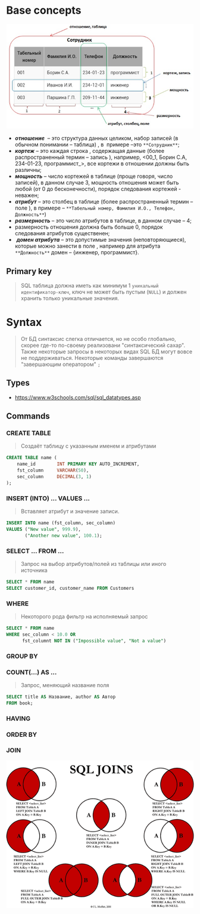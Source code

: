 # Base concepts
![](image-storage/s1.jpg)
- _**отношение**_  – это структура данных целиком, набор записей (в обычном понимании – таблица) , в  примере –это `**Сотрудник**`;
- _**кортеж**_ – это каждая строка , содержащая данные (более распространенный термин – запись ), например, <00_1, Борин С.А, 234-01-23, программист_>, все кортежи в отношении должны быть различны;
- _**мощность**_ – число кортежей в таблице (проще говоря, число записей), в данном случае 3, мощность отношения может быть любой (от 0 до бесконечности), порядок следования кортежей - неважен;
- _**атрибут**_ – это столбец в таблице (более распространенный термин – поле ), в примере – `**Табельный номер, Фамилия И.О., Телефон, Должность**`) 
- _**размерность**_ – это число атрибутов в таблице, в данном случае – 4;
- размерность отношения должна быть больше 0, порядок следования атрибутов существенен;
-  _**домен атрибута**_ – это допустимые значения (неповторяющиеся), которые можно занести в поле , например для атрибута `**Должность**` домен – {инженер, программист}.
## Primary key
> SQL таблица должна иметь как минимум 1 `уникальный идентификатор-ключ`, ключ не может быть пустым (`NULL`) и должен хранить только уникальные значения.
# Syntax
> От БД синтаксис слегка отличается, но не особо глобально, скорее где-то по-своему реализовани "синтаксический сахар". Также некоторые запросы в некоторых видах SQL БД могут вовсе не поддерживаться.
> 	Некоторые команды завершаются "завершающим оператором" `;`
## Types
* https://www.w3schools.com/sql/sql_datatypes.asp
## Commands
### CREATE  TABLE
> Создаёт таблицу с указанным именем и атрибутами
```sql
CREATE TABLE name (
	name_id        INT PRIMARY KEY AUTO_INCREMENT,
	fst_column     VARCHAR(50),
	sec_column     DECIMAL(3, 1)
);
```
### INSERT (INTO) ... VALUES ... 
> Вставляет атрибут и значение записи.
```sql
INSERT INTO name (fst_column, sec_column)
VALUES ("New value", 999.9),
       ("Another new value", 100.1);
```
### SELECT ... FROM ...
> Запрос на выбор атрибутов/полей из таблицы или иного источника
```sql
SELECT * FROM name
SELECT customer_id, customer_name FROM Customers
```
### WHERE
> Некоторого рода фильтр на исполняемый запрос
```sql
SELECT * FROM name
WHERE sec_column < 10.0 OR 
      fst_columnt NOT IN ("Impossible value", "Not a value")
```
### GROUP BY

### COUNT(...) AS ...
> Запрос, меняющий название поля
```sql
SELECT title AS Название, author AS Автор
FROM book;
```

### HAVING

### ORDER BY

### JOIN
![](image-storage/26356b400ca9075ac90491edd6623eae.png)
